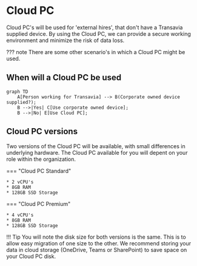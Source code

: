 # Cloud PC

Cloud PC's will be used for 'external hires', that don't have a Transavia supplied device. By using the Cloud PC, we can provide a secure working environment and minimize the risk of data loss. 

??? note
    There are some other scenario's in which a Cloud PC might be used. 

## When will a Cloud PC be used

``` mermaid
graph TD
    A[Person working for Transavia] --> B(Corporate owned device supplied?);
    B -->|Yes| C[Use corporate owned device];
    B -->|No| E[Use Cloud PC];
```

## Cloud PC versions
Two versions of the Cloud PC will be available, with small differences in underlying hardware. The Cloud PC available for you will depent on your role within the organization. 

=== "Cloud PC Standard"

    * 2 vCPU's
    * 8GB RAM
    * 128GB SSD Storage

=== "Cloud PC Premium"

    * 4 vCPU's
    * 8GB RAM
    * 128GB SSD Storage

!!! Tip
    You will note the disk size for both versions is the same. This is to allow easy migration of one size to the other. We recommend storing your data in cloud storage (OneDrive, Teams or SharePoint) to save space on your Cloud PC disk. 


